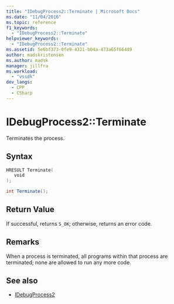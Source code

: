 ```yaml
---
title: "IDebugProcess2::Terminate | Microsoft Docs"
ms.date: "11/04/2016"
ms.topic: reference
f1_keywords:
  - "IDebugProcess2::Terminate"
helpviewer_keywords:
  - "IDebugProcess2::Terminate"
ms.assetid: 5e6bf373-0fe9-4321-b04a-473a65f664d9
author: madskristensen
ms.author: madsk
manager: jillfra
ms.workload:
  - "vssdk"
dev_langs:
  - CPP
  - CSharp
---
```

# IDebugProcess2::Terminate
Terminates the process.

## Syntax

```cpp
HRESULT Terminate( 
   void 
);
```

```csharp
int Terminate();
```

## Return Value
 If successful, returns `S_OK`; otherwise, returns an error code.

## Remarks
 When a process is terminated, all programs within that process are terminated; none are allowed to run any more code.

## See also
- [IDebugProcess2](../../../extensibility/debugger/reference/idebugprocess2.md)
